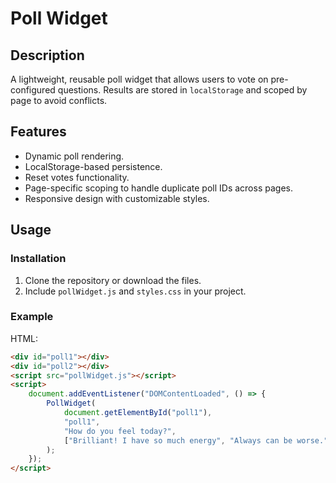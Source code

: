 # Poll Widget

## Description
A lightweight, reusable poll widget that allows users to vote on pre-configured questions. Results are stored in `localStorage` and scoped by page to avoid conflicts.

## Features
- Dynamic poll rendering.
- LocalStorage-based persistence.
- Reset votes functionality.
- Page-specific scoping to handle duplicate poll IDs across pages.
- Responsive design with customizable styles.

## Usage

### Installation
1. Clone the repository or download the files.
2. Include `pollWidget.js` and `styles.css` in your project.

### Example

HTML:
```html
<div id="poll1"></div>
<div id="poll2"></div>
<script src="pollWidget.js"></script>
<script>
    document.addEventListener("DOMContentLoaded", () => {
        PollWidget(
            document.getElementById("poll1"),
            "poll1",
            "How do you feel today?",
            ["Brilliant! I have so much energy", "Always can be worse.", "Please, end my misery."]
        );
    });
</script>
